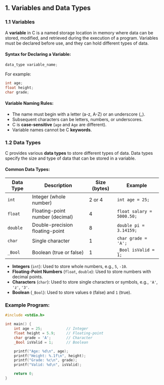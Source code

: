 ## 1. **Variables and Data Types**

### 1.1 **Variables**

A **variable** in C is a named storage location in memory where data can be stored, modified, and retrieved during the execution of a program. Variables must be declared before use, and they can hold different types of data.

#### Syntax for Declaring a Variable:
```c
data_type variable_name;
```
For example:
```c
int age;
float height;
char grade;
```

#### Variable Naming Rules:
- The name must begin with a letter (a-z, A-Z) or an underscore (_).
- Subsequent characters can be letters, numbers, or underscores.
- C is **case-sensitive** (`age` and `Age` are different).
- Variable names cannot be C **keywords**.

### 1.2 **Data Types**

C provides various **data types** to store different types of data. Data types specify the size and type of data that can be stored in a variable.

#### Common Data Types:

| Data Type | Description                    | Size (bytes) | Example            |
|-----------|--------------------------------|--------------|--------------------|
| `int`     | Integer (whole number)         | 2 or 4       | `int age = 25;`    |
| `float`   | Floating-point number (decimal)| 4            | `float salary = 5000.50;` |
| `double`  | Double-precision floating-point| 8            | `double pi = 3.14159;`    |
| `char`    | Single character               | 1            | `char grade = 'A';`       |
| `_Bool`   | Boolean (true or false)        | 1            | `_Bool isValid = 1;`      |

- **Integers** (`int`): Used to store whole numbers, e.g., `5`, `-10`.
- **Floating-Point Numbers** (`float`, `double`): Used to store numbers with decimal points.
- **Characters** (`char`): Used to store single characters or symbols, e.g., `'A'`, `'z'`, `'3'`.
- **Boolean** (`_Bool`): Used to store values `0` (false) and `1` (true).

### Example Program:

```c
#include <stdio.h>

int main() {
    int age = 25;           // Integer
    float height = 5.9;     // Floating-point
    char grade = 'A';       // Character
    _Bool isValid = 1;      // Boolean

    printf("Age: %d\n", age);
    printf("Height: %.1f\n", height);
    printf("Grade: %c\n", grade);
    printf("Valid: %d\n", isValid);

    return 0;
}
```


